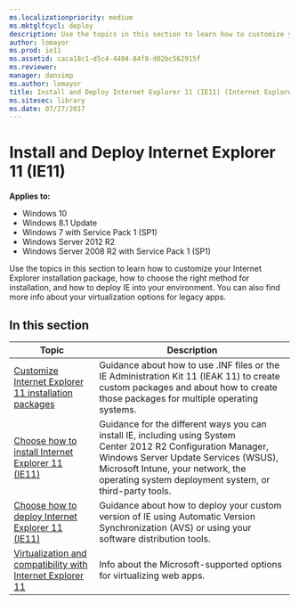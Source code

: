 ```yaml
---
ms.localizationpriority: medium
ms.mktglfcycl: deploy
description: Use the topics in this section to learn how to customize your Internet Explorer installation package, how to choose the right method for installation, and how to deploy IE into your environment.
author: lomayor
ms.prod: ie11
ms.assetid: caca18c1-d5c4-4404-84f8-d02bc562915f
ms.reviewer: 
manager: dansimp
ms.author: lomayor
title: Install and Deploy Internet Explorer 11 (IE11) (Internet Explorer 11 for IT Pros)
ms.sitesec: library
ms.date: 07/27/2017
---
```



# Install and Deploy Internet Explorer 11 (IE11)

**Applies to:**

-   Windows 10
-   Windows 8.1 Update
-   Windows 7 with Service Pack 1 (SP1)
-   Windows Server 2012 R2
-   Windows Server 2008 R2 with Service Pack 1 (SP1)

Use the topics in this section to learn how to customize your Internet Explorer installation package, how to choose the right method for installation, and how to deploy IE into your environment. You can also find more info about your virtualization options for legacy apps.

## In this section

|Topic |Description |
|------|------------|
|[Customize Internet Explorer 11 installation packages](customize-ie11-install-packages.md) |Guidance about how to use .INF files or the IE Administration Kit 11 (IEAK 11) to create custom packages and about how to create those packages for multiple operating systems. |
|[Choose how to install Internet Explorer 11 (IE11)](choose-how-to-install-ie11.md) |Guidance for the different ways you can install IE, including using System Center 2012 R2 Configuration Manager, Windows Server Update Services (WSUS), Microsoft Intune, your network, the operating system deployment system, or third-party tools. |
|[Choose how to deploy Internet Explorer 11 (IE11)](choose-how-to-deploy-ie11.md) |Guidance about how to deploy your custom version of IE using Automatic Version Synchronization (AVS) or using your software distribution tools. |
|[Virtualization and compatibility with Internet Explorer 11](virtualization-and-compatibility-with-ie11.md) |Info about the Microsoft-supported options for virtualizing web apps. |
 

 

 



